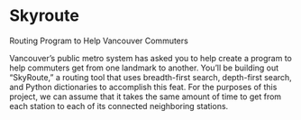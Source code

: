 # Skyroute
 
Routing Program to Help Vancouver Commuters

Vancouver’s public metro system has asked you to help create a program to help commuters get from one landmark to another. You’ll be building out “SkyRoute,” a routing tool that uses breadth-first search, depth-first search, and Python dictionaries to accomplish this feat. For the purposes of this project, we can assume that it takes the same amount of time to get from each station to each of its connected neighboring stations.
